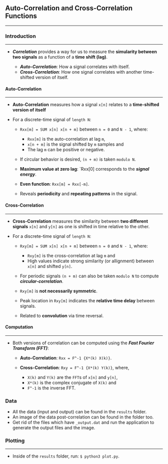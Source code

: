 ## Auto-Correlation and Cross-Correlation Functions
---
### Introduction
---
- ___Correlation___ provides a way for us to measure the __simularity between two signals__ as a function of a __time shift (lag)__.

	- ___Auto-Correlation___: How a signal correlates with itself.
	- ___Cross-Correlation___: How one signal correlates with another time-shifted version of itself.
	
#### Auto-Correlation
---

- __Auto-Correlation__ measures how a signal `x[n]` relates to a __time-shifted version of itself__
- For a discrete-time signal of `length N`:

	- `Rxx[m] = SUM x[n] x[n + m]` between `n = 0` and `N - 1`, where:
	
		- `Rxx[m]` is the auto-correlation at lag `m`,
		- `x[n + m]` is the signal shifted by `m` samples and
		- The lag `m` can be positive or negative.
		
	- If circular behavior is desired, `(n + m)` is taken `modulo N`.
	- __Maximum value at zero lag__: `Rxx[0] corresponds to the ___signal energy___.
	- __Even function__: `Rxx[m] = Rxx[-m]`.
	- Reveals __periodicity__ and __repeating patterns__ in the signal.
	
#### Cross-Correlation
---
- __Cross-Correlation__ measures the similarity between __two different signals__ `x[n]` and `y[n]` as one is shifted in time relative to the other.
- For a discrete-time signal of `length N`:

	- `Rxy[m] = SUM x[n] x[n + m]` between `n = 0` and `N - 1`, where:
	
		- `Rxy[m]` is the cross-correlation at lag `m` and
		- High values indicate strong similarity  (or allignment) between `x[n]` and shifted `y[n]`.
		
	- For periodic signals `(n + m)` can also be taken `modulo N` to compute ___circular-correlation___.
	- `Rxy[m]` is __not necessarily symmetric__.
	- Peak location in `Rxy[m]` indicates the __relative time delay__ between signals.
	- Related to __convolution__ via time reversal.
	
#### Computation
---

- Both versions of correlation can be computed using the ___Fast Fourier Transform (FFT)___:

	- __Auto-Correlation__: `Rxx = F^-1 {X*(k) X(k)}`.
	- __Cross-Correlation__: `Rxy = F^-1 {X*(k) Y(k)}`, where,
	
		- `X(k)` and `Y(k)` are the `FFT`s of `x[n]` and `y[n]`,
		- `X*(k)` is the complex conjugate of `X(k)` and
		- `F^-1` is the inverse FFT.

### Data
* All the data (input and output) can be found in the `results` folder.
* An image of the data post-correlation can be found in the folder too.
* Get rid of the files which have `_output.dat` and run the application to generate the output files and the image.

### Plotting
---
* Inside of the `results` folder, run: `$ python3 plot.py`.
